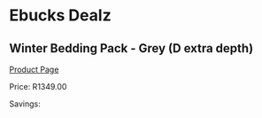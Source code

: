 
# Ebucks Dealz
## Winter Bedding Pack - Grey (D extra depth)
[Product Page](https://www.ebucks.com/web/shop/productSelected.do?prodId=1196395601&catId=704984344)

Price: R1349.00

Savings: 


	
